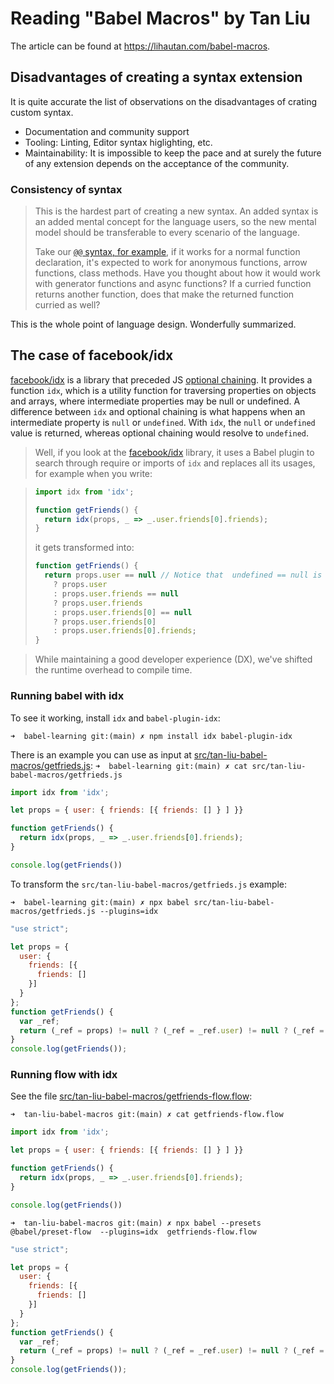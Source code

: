 # Reading "Babel Macros" by Tan Liu

The article can be found at https://lihautan.com/babel-macros.

## Disadvantages of creating a syntax extension

It is quite accurate the list of observations on the disadvantages of crating custom syntax.

- Documentation and community support
- Tooling: Linting, Editor syntax higlighting, etc.
- Maintainability: It is impossible to keep the pace and at surely the future of any extension depends on the acceptance of the community.

### Consistency of syntax

>  This is the hardest part of creating a new syntax. An added syntax is an added mental concept for the language users, so the new mental model should be transferable to every scenario of the language.
>
> Take our [`@@` syntax, for example](/doc/tan-liu-article.md), if it works for a normal function declaration, it's expected to work for anonymous functions, arrow functions, class methods. Have you thought about how it would work with generator functions and async functions? If a curried function returns another function, does that make the returned function curried as well?

This is the whole point of language design. Wonderfully summarized.

## The case of facebook/idx

[facebook/idx][] is a  library that preceded JS [optional chaining](https://developer.mozilla.org/docs/Web/JavaScript/Reference/Operators/Optional_chaining). 
It provides a function `idx`, which is a utility function for traversing properties on objects and arrays,
where intermediate properties may be null or undefined.
A difference between `idx` and optional chaining is what happens when
an intermediate property is `null` or `undefined`. With `idx`, the `null` or `undefined`
value is returned, whereas optional chaining would resolve to `undefined`.

> Well, if you look at the [facebook/idx][] library, it uses a Babel plugin to search through require or imports of `idx` and replaces all its usages, for example when you write:

> ```js
> import idx from 'idx';
> 
> function getFriends() {
>   return idx(props, _ => _.user.friends[0].friends);
> }
> ```
> it gets transformed into:
> 
> ```js
> function getFriends() {
>   return props.user == null // Notice that  undefined == null is true in JS
>     ? props.user
>     : props.user.friends == null
>     ? props.user.friends
>     : props.user.friends[0] == null
>     ? props.user.friends[0]
>     : props.user.friends[0].friends;
> }
> ```

> While maintaining a good developer experience (DX), we've shifted the runtime overhead to compile time.

### Running babel with idx

To see it working, install `idx` and `babel-plugin-idx`:

```
➜  babel-learning git:(main) ✗ npm install idx babel-plugin-idx
```
There is an example you can use as input at [src/tan-liu-babel-macros/getfrieds.js](src/tan-liu-babel-macros/getfrieds.js):
`➜  babel-learning git:(main) ✗ cat src/tan-liu-babel-macros/getfrieds.js`
```js
import idx from 'idx';

let props = { user: { friends: [{ friends: [] } ] }}

function getFriends() {
  return idx(props, _ => _.user.friends[0].friends);
}

console.log(getFriends())
```

To transform the `src/tan-liu-babel-macros/getfrieds.js` example:

`➜  babel-learning git:(main) ✗ npx babel src/tan-liu-babel-macros/getfrieds.js --plugins=idx`
```js
"use strict";

let props = {
  user: {
    friends: [{
      friends: []
    }]
  }
};
function getFriends() {
  var _ref;
  return (_ref = props) != null ? (_ref = _ref.user) != null ? (_ref = _ref.friends) != null ? (_ref = _ref[0]) != null ? _ref.friends : _ref : _ref : _ref : _ref;
}
console.log(getFriends());
```

### Running flow with idx

See the file [src/tan-liu-babel-macros/getfriends-flow.flow](src/tan-liu-babel-macros/getfriends-flow.flow):

`➜  tan-liu-babel-macros git:(main) ✗ cat getfriends-flow.flow`
```js
import idx from 'idx';

let props = { user: { friends: [{ friends: [] } ] }}

function getFriends() {
  return idx(props, _ => _.user.friends[0].friends);
}

console.log(getFriends())
```

`➜  tan-liu-babel-macros git:(main) ✗ npx babel --presets @babel/preset-flow  --plugins=idx  getfriends-flow.flow`
```js
"use strict";

let props = {
  user: {
    friends: [{
      friends: []
    }]
  }
};
function getFriends() {
  var _ref;
  return (_ref = props) != null ? (_ref = _ref.user) != null ? (_ref = _ref.friends) != null ? (_ref = _ref[0]) != null ? _ref.friends : _ref : _ref : _ref : _ref;
}
console.log(getFriends());
```





[facebook/idx]: https://github.com/facebook/idx
